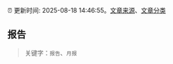:alarm_clock: 更新时间: 2025-08-18 14:46:55。[文章来源](/README.md)、[文章分类](/TAGS.md)

## 报告


> 关键字：`报告`、`月报`



